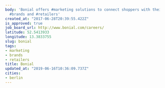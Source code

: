 ```yaml
---
body: 'Bonial offers #marketing solutions to connect shoppers with their favorite
  #brands and #retailers'
created_at: "2017-06-28T20:39:55.422Z"
is_approved: true
job_board_url: http://www.bonial.com/careers/
latitude: 52.5413933
longitude: 13.3833755
slug: bonial
tags:
- marketing
- brands
- retailers
title: Bonial
updated_at: "2019-06-16T10:36:09.737Z"
cities:
- berlin
---
```

